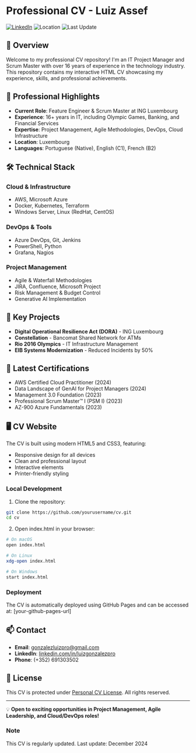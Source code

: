 # Professional CV - Luiz Assef

[![LinkedIn](https://img.shields.io/badge/LinkedIn-Connect-blue.svg)](https://www.linkedin.com/in/luizgonzalezpro/)
![Location](https://img.shields.io/badge/Location-Luxembourg-green.svg)
![Last Update](https://img.shields.io/badge/Last%20Update-December%202024-brightgreen.svg)

## 🚀 Overview

Welcome to my professional CV repository! I'm an IT Project Manager and Scrum Master with over 16 years of experience in the technology industry. This repository contains my interactive HTML CV showcasing my experience, skills, and professional achievements.

## 💼 Professional Highlights

- **Current Role**: Feature Engineer & Scrum Master at ING Luxembourg
- **Experience**: 16+ years in IT, including Olympic Games, Banking, and Financial Services
- **Expertise**: Project Management, Agile Methodologies, DevOps, Cloud Infrastructure
- **Location**: Luxembourg
- **Languages**: Portuguese (Native), English (C1), French (B2)

## 🛠️ Technical Stack

### Cloud & Infrastructure
- AWS, Microsoft Azure
- Docker, Kubernetes, Terraform
- Windows Server, Linux (RedHat, CentOS)

### DevOps & Tools
- Azure DevOps, Git, Jenkins
- PowerShell, Python
- Grafana, Nagios

### Project Management
- Agile & Waterfall Methodologies
- JIRA, Confluence, Microsoft Project
- Risk Management & Budget Control
- Generative AI Implementation

## 🎯 Key Projects

- **Digital Operational Resilience Act (DORA)** - ING Luxembourg
- **Constellation** - Bancomat Shared Network for ATMs
- **Rio 2016 Olympics** - IT Infrastructure Management
- **EIB Systems Modernization** - Reduced Incidents by 50%

## 📜 Latest Certifications

- AWS Certified Cloud Practitioner (2024)
- Data Landscape of GenAI for Project Managers (2024)
- Management 3.0 Foundation (2023)
- Professional Scrum Master™ I (PSM I) (2023)
- AZ-900 Azure Fundamentals (2023)

## 🖥️ CV Website

The CV is built using modern HTML5 and CSS3, featuring:
- Responsive design for all devices
- Clean and professional layout
- Interactive elements
- Printer-friendly styling

### Local Development

1. Clone the repository:
```bash
git clone https://github.com/yourusername/cv.git
cd cv
```

2. Open index.html in your browser:
```bash
# On macOS
open index.html

# On Linux
xdg-open index.html

# On Windows
start index.html
```

### Deployment

The CV is automatically deployed using GitHub Pages and can be accessed at: [your-github-pages-url]

## 📫 Contact

- **Email**: gonzalezluizpro@gmail.com
- **LinkedIn**: [linkedin.com/in/luizgonzalezpro](https://www.linkedin.com/in/luizgonzalezpro/)
- **Phone**: (+352) 691303502

## 📄 License

This CV is protected under [Personal CV License](LICENSE.md). All rights reserved.

---

💡 **Open to exciting opportunities in Project Management, Agile Leadership, and Cloud/DevOps roles!**

### Note
This CV is regularly updated. Last update: December 2024
